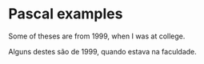 # Pascal examples

Some of theses are from 1999, when I was at college.

Alguns destes são de 1999, quando estava na faculdade.
